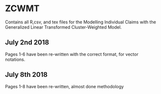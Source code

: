 # ZCWMT

Contains all R,csv, and tex files for the Modelling Individual Claims with the Generalized Linear Transformed Cluster-Weighted Model. 

## July 2nd 2018

Pages 1-6 have been re-written with the correct format, for vector notations. 

## July 8th 2018

Pages 1-8 have been re-written, almost done methodology
